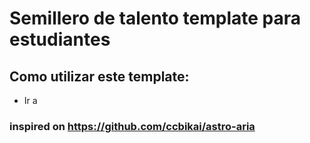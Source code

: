 # Semillero de talento template para estudiantes

## Como utilizar este template:

- Ir a

### inspired on https://github.com/ccbikai/astro-aria
